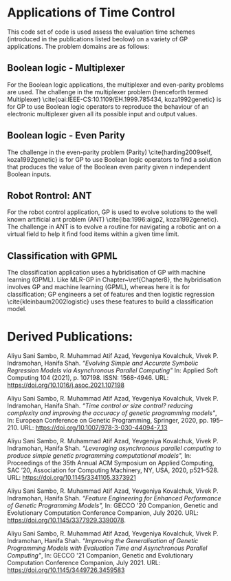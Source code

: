 # Applications of Time Control


This code set of code is used assess the evaluation time schemes (introduced in the publications listed beolow) on a variety of GP applications. The problem domains are as follows:

## Boolean logic - Multiplexer
For the Boolean logic applications, the multiplexer and even-parity problems are used. The challenge in the multiplexer problem (henceforth termed Multiplexer) \cite{oai:IEEE-CS:10.1109/EH.1999.785434, koza1992genetic} is for GP to use Boolean logic operators to reproduce the behaviour of an electronic multiplexer given all its possible input and output values. 

## Boolean logic - Even Parity
The challenge in the even-parity problem (Parity) \cite{harding2009self, koza1992genetic} is for GP to use Boolean logic operators to find a solution that produces the value of the Boolean even parity given $n$ independent Boolean inputs.  

## Robot Rontrol: ANT
For the robot control application, GP is used to evolve solutions to the well known artificial ant problem (ANT) \cite{iba:1996:aigp2, koza1992genetic}. The challenge in ANT is to evolve a routine for navigating a robotic ant on a virtual field to help it find food items within a given time limit. 

## Classification with GPML
The classification application uses a hybridisation of GP with machine learning (GPML). Like MLR-GP in Chapter~\ref{Chapter8}, the hybridisation involves GP and machine learning (GPML), whereas here it is for classification; GP engineers a set of features and then logistic regression \cite{kleinbaum2002logistic} uses these features to build a classification model. 



# Derived Publications:

Aliyu Sani Sambo, R. Muhammad Atif Azad, Yevgeniya Kovalchuk, Vivek P. Indramohan, Hanifa Shah.  *“Evolving Simple and Accurate Symbolic Regression Models via Asynchronous Parallel Computing"* In: Applied Soft Computing 104 (2021), p. 107198. ISSN: 1568-4946.
 URL: https://doi.org/10.1016/j.asoc.2021.107198

Aliyu Sani Sambo, R. Muhammad Atif Azad, Yevgeniya Kovalchuk, Vivek P. Indramohan, Hanifa Shah.  *“Time control or size control? reducing complexity and improving the accuracy of genetic programming models"*, In: European Conference on Genetic Programming, Springer, 2020, pp. 195–210. URL: https://doi.org/10.1007/978-3-030-44094-7_13

Aliyu Sani Sambo, R. Muhammad Atif Azad, Yevgeniya Kovalchuk, Vivek P. Indramohan, Hanifa Shah. *“Leveraging asynchronous parallel computing to produce simple genetic programming computational models",* In: Proceedings of the 35th Annual ACM Symposium on Applied Computing, SAC ’20, Association for Computing Machinery, NY, USA, 2020, p521–528. URL: https://doi.org/10.1145/3341105.3373921

Aliyu Sani Sambo, R. Muhammad Atif Azad, Yevgeniya Kovalchuk, Vivek P. Indramohan, Hanifa Shah. *“Feature Engineering for Enhanced Performance of Genetic Programming Models",*
In: GECCO '20 Companion, Genetic and Evolutionary Computation Conference Companion, July 2020. URL: https://doi.org/10.1145/3377929.3390078.
 
Aliyu Sani Sambo, R. Muhammad Atif Azad, Yevgeniya Kovalchuk, Vivek P. Indramohan, Hanifa Shah. *“Improving the Generalisation of Genetic Programming Models with Evaluation Time and Asynchronous Parallel Computing"*, In: GECCO '21 Companion, Genetic and Evolutionary Computation Conference Companion, July 2021. URL: https://doi.org/10.1145/3449726.3459583

